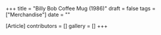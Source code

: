 +++
title = "Billy Bob Coffee Mug (1986)"
draft = false
tags = ["Merchandise"]
date = ""

[Article]
contributors = []
gallery = []
+++